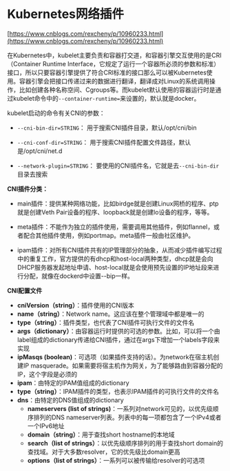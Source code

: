 # Kubernetes网络插件 #

[https://www.cnblogs.com/rexcheny/p/10960233.html](https://www.cnblogs.com/rexcheny/p/10960233.html)

在Kubernetes中，kubelet主要负责和容器打交道，和容器引擎交互使用的是CRI（Container Runtime Interface，它规定了运行一个容器所必须的参数和标准）接口，所以只要容器引擎提供了符合CRI标准的接口那么可以被Kubernetes使用。容器引擎会把接口传递过来的数据进行翻译，翻译成对Linux的系统调用操作，比如创建各种名称空间、Cgroups等。而kubelet默认使用的容器运行时是通过kubelet命令中的`--container-runtime=`来设置的，默认就是docker。

kubelet启动的命令有关CNI的参数：

- `--cni-bin-dir=STRING`： 用于搜索CNI插件目录，默认/opt/cni/bin

- `--cni-conf-dir=STRING`： 用于搜索CNI插件配置文件路径，默认是/opt/cni/net.d

- `--network-plugin=STRING`： 要使用的CNI插件名，它就是去`--cni-bin-dir`目录去搜索

**CNI插件分类：**

- main插件：提供某种网络功能，比如birdge就是创建Linux网桥的程序、ptp就是创建Veth Pair设备的程序、loopback就是创建lo设备的程序，等等。

- meta插件：不能作为独立的插件使用，需要调用其他插件，例如flannel，或者配合其他插件使用，例如portmap。meta插件一般由社区维护。

- ipam插件：对所有CNI插件共有的IP管理部分的抽象，从而减少插件编写过程中的重复工作，官方提供的有dhcp和host-local两种类型，dhcp就是会向DHCP服务器发起地址申请、host-local就是会使用预先设置的IP地址段来进行分配，就像在dockerd中设置--bip一样。

**CNI配置文件**

- **cniVersion（string）**：插件使用的CNI版本
- **name（string）**：Network name。这应该在整个管理域中都是唯一的
- **type（string）**：插件类型，也代表了CNI插件可执行文件的文件名
- **args（dictionary）**：由容器运行时提供的可选的参数。比如，可以将一个由label组成的dictionary传递给CNI插件，通过在args下增加一个labels字段来实现
- **ipMasqs (boolean)**：可选项（如果插件支持的话）。为network在宿主机创建IP masquerade。如果需要将宿主机作为网关，为了能够路由到容器分配的IP，这个字段是必须的
- **ipam**：由特定的IPAM值组成的dictionary
- **type（string）**：IPAM插件的类型，也表示IPAM插件的可执行文件的文件名
- **dns**：由特定的DNS值组成的dictionary
	- **nameservers (list of strings)**：一系列对network可见的，以优先级顺序排列的DNS nameserver列表。列表中的每一项都包含了一个IPv4或者一个IPv6地址
	- **domain（string）**：用于查找short hostname的本地域
	- **search（list of strings）**：以优先级顺序排列的用于查找short domain的查找域。对于大多数resolver，它的优先级比domain更高
	- **options（list of strings）**：一系列可以被传输给resolver的可选项